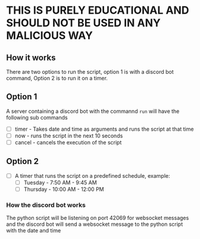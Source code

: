 # THIS IS PURELY EDUCATIONAL AND SHOULD NOT BE USED IN ANY MALICIOUS WAY

## How it works

There are two options to run the script, option 1 is with a discord bot command, Option 2 is to run it on a timer.

## Option 1

A server containing a discord bot with the commannd `run` will have the following sub commands

- [ ] timer - Takes date and time as arguments and runs the script at that time
- [ ] now - runs the script in the next 10 seconds
- [ ] cancel - cancels the execution of the script

## Option 2

- [ ] A timer that runs the script on a predefined schedule, example:
  - [ ] Tuesday - 7:50 AM - 9:45 AM
  - [ ] Thursday - 10:00 AM - 12:00 PM

### How the discord bot works

The python script will be listening on port 42069 for websocket messages and the discord bot will send a websocket message to the python script with the date and time
